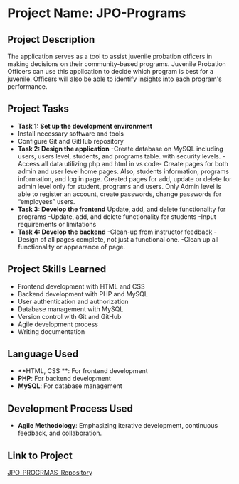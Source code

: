 # Project Name: JPO-Programs

## Project Description
The application serves as a tool to assist juvenile probation officers in making decisions on their community-based programs. Juvenile Probation Officers can use this application to decide which program is best for a juvenile. Officers will also be able to identify insights into each program's performance.
## Project Tasks
- **Task 1: Set up the development environment**
- Install necessary software and tools
- Configure Git and GitHub repository
- **Task 2: Design the application**
-Create database on MySQL including users, users level, students, and programs table. with security levels.
-Access all data utilizing php and html in vs code-
Create pages for both admin and user level home pages. Also, students information, programs information, and log in page. Created pages for add, update or delete for admin level only for student, programs and users. Only Admin level is able to register an account, create passwords, change passwords for “employees” users.
- **Task 3: Develop the frontend**
Update, add, and delete functionality for programs
-Update, add, and delete functionality for students
-Input requirements or limitations
- **Task 4: Develop the backend**
-Clean-up from instructor feedback
-Design of all pages complete, not just a functional one. 
-Clean up all functionality or appearance of page.
## Project Skills Learned
- Frontend development with HTML and CSS
- Backend development with PHP and MySQL
- User authentication and authorization
- Database management with MySQL
- Version control with Git and GitHub
- Agile development process
- Writing documentation
## Language Used
- **HTML, CSS **: For frontend development
- **PHP**: For backend development
- **MySQL**: For database management
## Development Process Used
- **Agile Methodology**: Emphasizing iterative development, continuous feedback,
and collaboration.
## Link to Project
[JPO_PROGRMAS_Repository]( https://github.com/Angeline-Duarte/JPO-Programs/tree/main/jpo_project_Final)

